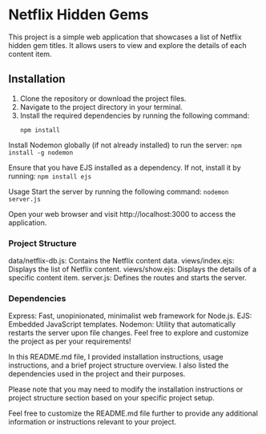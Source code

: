 # Netflix Hidden Gems

This project is a simple web application that showcases a list of Netflix hidden gem titles. It allows users to view and explore the details of each content item.

## Installation

1. Clone the repository or download the project files.
2. Navigate to the project directory in your terminal.
3. Install the required dependencies by running the following command:
   ```shell
   npm install
   ```

Install Nodemon globally (if not already installed) to run the server:
`npm install -g nodemon`

Ensure that you have EJS installed as a dependency. If not, install it by running:
`npm install ejs`

Usage
Start the server by running the following command:
`nodemon server.js`

Open your web browser and visit http://localhost:3000 to access the application.

### Project Structure

data/netflix-db.js: Contains the Netflix content data.
views/index.ejs: Displays the list of Netflix content.
views/show.ejs: Displays the details of a specific content item.
server.js: Defines the routes and starts the server.

### Dependencies

Express: Fast, unopinionated, minimalist web framework for Node.js.
EJS: Embedded JavaScript templates.
Nodemon: Utility that automatically restarts the server upon file changes.
Feel free to explore and customize the project as per your requirements!

In this README.md file, I provided installation instructions, usage instructions, and a brief project structure overview. I also listed the dependencies used in the project and their purposes.

Please note that you may need to modify the installation instructions or project structure section based on your specific project setup.

Feel free to customize the README.md file further to provide any additional information or instructions relevant to your project.
